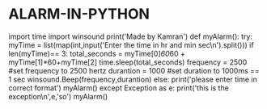 # ALARM-IN-PYTHON


import time
import winsound
print('Made by Kamran')
def myAlarm():
    try:
        myTime = list(map(int,input('Enter the time in hr and min sec\n').split()))
        if len(myTime)== 3:
            total_seconds = myTime[0]*60*60 + myTime[1]*60+myTime[2]
            time.sleep(total_seconds)
            frequency = 2500  #set frequency to 2500 hertz
            durantion = 1000  #set duration to 1000ms == 1 sec
            winsound.Beep(frequency,durantion)
        else:
            print('please enter time in correct format')
            myAlarm()
    except Exception as e:
        print('this is the exception\n',e,'so')
        myAlarm()
